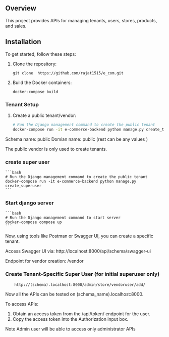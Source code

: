 ## Overview
This project provides APIs for managing tenants, users, stores, products, and sales.

## Installation
To get started, follow these steps:


1. Clone the repository:
    ```
    git clone  https://github.com/rajat1515/e_com.git
    ```

2. Build the Docker containers:
    ```
    docker-compose build
    ```


### Tenant Setup
1. Create a public tenant/vendor:
    ```bash
    # Run the Django management command to create the public tenant
    docker-compose run -it e-commerce-backend python manage.py create_tenant
    ```

Schema name: public 
Domian name: public (rest can be any values )


The public vendor is only used to create tenants.

### create super user
    ```bash
    # Run the Django management command to create the public tenant
    docker-compose run -it e-commerce-backend python manage.py create_superuser
    ```


### Start django server
    ```bash
    # Run the Django management command to start server
    docker-compose compose up 
    ```

Now, using tools like Postman or Swagger UI, you can create a specific tenant.

Access Swagger UI via:
http://localhost:8000/api/schema/swagger-ui

Endpoint for vendor creation:
/vendor

### Create Tenant-Specific Super User (for initial superuser only)

```
    http://(schema).localhost:8000/admin/store/vendoruser/add/
```

Now all the APIs can be tested on (schema_name).localhost:8000.

To access APIs:

1) Obtain an access token from the /api/token/ endpoint for the user.
2) Copy the access token into the Authorization input box.

Note Admin user will be able to access only administrator APIs

